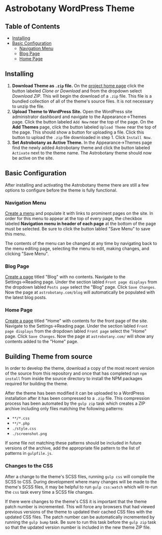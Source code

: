 # Astrobotany WordPress Theme

## Table of Contents
- [Installing](#installing)
- [Basic Configuration](#basic-configuration)
  - [Navigation Menu](#navigation-menu)
  - [Blog Page](#blog-page)
  - [Home Page](#home-page)

## Installing
1. **Download Theme as `.zip` file.** On the [project home page](https://github.com/isaacev/astrobotany-theme) click the button labeled *Clone or Download* and from the dropdown select *Download ZIP*. This will begin the download of a `.zip` file. This file is a bundled collection of all of the theme's source files. It is not necessary to unzip the file.
2. **Upload Theme to WordPress Site.** Open the WordPress site administrator dashboard and navigate to the Appearance&rarr;Themes page.  Click the button labeled `Add New` near the top of the page. On the **Add Themes** page, click the button labeled `Upload Theme` near the top of the page. This should show a button for uploading a file. Click this button to upload the `.zip` file downloaded in step 1. Click `Install Now`.
3. **Set Astrobotany as Active Theme.** In the Appearance&rarr;Themes page find the newly added Astrobotany theme and click the button labeled `Activate` next to the theme name. The Astrobotany theme should now be active on the site.


## Basic Configuration
After installing and activating the Astrobotany theme there are still a few options to configure before the theme is fully functional.


### Navigation Menu
[Create a menu](https://codex.wordpress.org/WordPress_Menu_User_Guide) and populate it with links to prominent pages on the site. In order for this menu to appear at the top of every page, the checkbox labeled **Navigation menu in header of each page** at the bottom of the page must be selected. Be sure to click the button labled "Save Menu" to save this menu.

The contents of the menu can be changed at any time by navigating back to the menu editing page, selecting the menu to edit, making changes, and clicking "Save Menu".


### Blog Page
[Create a page](https://codex.wordpress.org/Pages) titled "Blog" with no contents. Navigate to the Settings&rarr;Reading page. Under the section labled `Front page displays` from the dropdown labled `Posts page` select the "Blog" page. Click `Save Changes`. Now the page at `astrobotany.com/blog` will automatically be populated with the latest blog posts.


### Home Page
[Create a page](https://codex.wordpress.org/Pages) titled "Home" with contents for the front page of the site. Navigate to the Settings&rarr;Reading page. Under the section labled `Front page displays` from the dropdown labled `Front page` select the "Home" page. Click `Save Changes`. Now the page at `astrobotany.com/` will show any contents added to the "Home" page.

## Building Theme from source
In order to develop the theme, download a copy of the most recent version of the source from this repository and once that has completed run `npm install` from inside the source directory to install the NPM packages required for building the theme.

After the theme has been modified it can be uploaded to a WordPress installation after it has been compressed to a `.zip` file. This compression process has been automated by the `gulp zip` task which creates a ZIP archive including only files matching the following patterns:

- `**/*.css`
- `**/*.php`
- `./style.css`
- `./screenshot.png`

If some file not matching these patterns should be included in future versions of the archive, add the appropriate file pattern to the list of patterns in `gulpfile.js`.

### Changes to the CSS
After a change to the theme's SCSS files, running `gulp css` will compile the SCSS to CSS. During development where many changes will be made to the theme's SCSS files, it may be helpful to run `gulp css:watch` which will re-run the `css` task every time a SCSS file changes.

If there were changes to the theme's CSS it is important that the theme patch number is incremented. This will force any browsers that had viewed previous versions of the theme to updated their cached CSS files with the updated CSS files. The patch number can be automatically incremented by running the `gulp bump` task. Be sure to run this task before the `gulp zip` task so that the updated version number is included in the new theme ZIP file.
